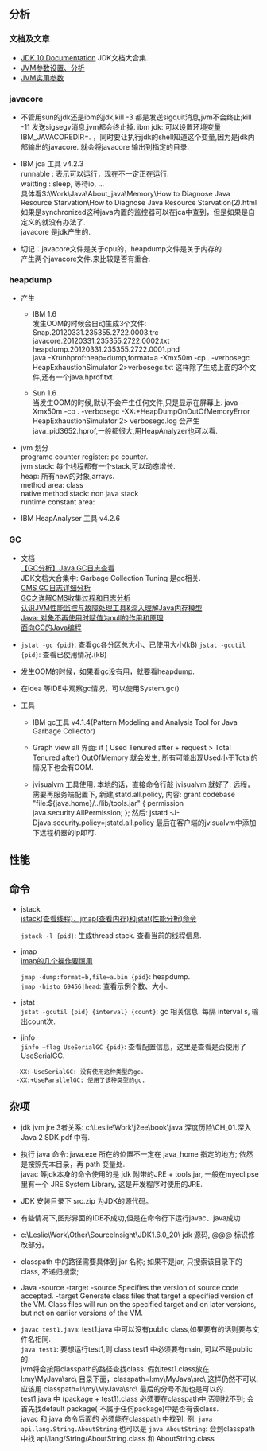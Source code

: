 
## 分析 ##
### 文档及文章 ###
   * [JDK 10 Documentation](https://docs.oracle.com/javase/10/)  JDK文档大合集.
   * [JVM参数设置、分析](https://www.cnblogs.com/redcreen/archive/2011/05/04/2037057.html#CMSInitiatingOccupancyFraction_value)  
   * [JVM实用参数](http://ifeve.com/useful-jvm-flags-part-3-printing-all-xx-flags-and-their-values/)  

### javacore ###
  * 不管用sun的jdk还是ibm的jdk,kill -3 都是发送sigquit消息,jvm不会终止;kill -11 发送sigsegv消息,jvm都会终止掉.
  ibm jdk:  可以设置环境变量IBM_JAVACOREDIR=.  ，同时要让执行jdk的shell知道这个变量,因为是jdk内部输出的javacore. 就会将javacore 输出到指定的目录.  

  * IBM jca 工具 v4.2.3  
  runnable : 表示可以运行，现在不一定正在运行.  
  waitting : sleep, 等待io, ...  
  具体看S:\Work\Java\About_java\Memory\How to Diagnose Java Resource Starvation\How to Diagnose Java Resource Starvation(2).html  
  如果是synchronized这种java内置的监控器可以在jca中查到，但是如果是自定义的就没有办法了.  
  javacore 是jdk产生的.  

  * 切记：javacore文件是关于cpu的，heapdump文件是关于内存的  
        产生两个javacore文件.来比较是否有重合.

### heapdump ###
  * 产生  
    + IBM 1.6  
      发生OOM的时候会自动生成3个文件: Snap.20120331.235355.2722.0003.trc  javacore.20120331.235355.2722.0002.txt heapdump.20120331.235355.2722.0001.phd  
      java -Xrunhprof:heap=dump,format=a -Xmx50m -cp . -verbosegc HeapExhaustionSimulator 2>verbosegc.txt  这样除了生成上面的3个文件,还有一个java.hprof.txt  

    + Sun 1.6  
      当发生OOM的时候,默认不会产生任何文件,只是显示在屏幕上.
      java -Xmx50m -cp . -verbosegc -XX:+HeapDumpOnOutOfMemoryError HeapExhaustionSimulator 2> verbosegc.log 会产生java_pid3652.hprof,一般都很大,用HeapAnalyzer也可以看.

  * jvm 划分  
    programe counter register: pc counter.  
    jvm stack:                每个线程都有一个stack,可以动态增长.  
    heap:                     所有new的对象,arrays.  
    method area:              class  
    native method stack:      non java stack  
    runtime constant area:  

  * IBM HeapAnalyser 工具 v4.2.6  

### GC ###
  * 文档  
  [【GC分析】Java GC日志查看](https://www.cnblogs.com/qlqwjy/p/7929414.html)  
  JDK文档大合集中: Garbage Collection Tuning 是gc相关.  
  [CMS GC日志详细分析](https://blog.csdn.net/a417930422/article/details/16948933)  
  [GC之详解CMS收集过程和日志分析](http://www.cnblogs.com/zhangxiaoguang/p/5792468.html)  
  [认识JVM性能监控与故障处理工具&深入理解Java内存模型](https://blog.csdn.net/kringpin_lin/article/details/26211119)  
  [Java: 对象不再使用时赋值为null的作用和原理](https://www.polarxiong.com/archives/Java-%E5%AF%B9%E8%B1%A1%E4%B8%8D%E5%86%8D%E4%BD%BF%E7%94%A8%E6%97%B6%E8%B5%8B%E5%80%BC%E4%B8%BAnull%E7%9A%84%E4%BD%9C%E7%94%A8%E5%92%8C%E5%8E%9F%E7%90%86.html)  
  [面向GC的Java编程](http://www.importnew.com/11372.html)  

  * `jstat -gc {pid}`: 查看gc各分区总大小、已使用大小(kB)
    `jstat -gcutil {pid}`: 查看已使用情况.(kB)

  * 发生OOM的时候，如果看gc没有用，就要看heapdump.  

  * 在idea 等IDE中观察gc情况，可以使用System.gc()

  * 工具  
    + IBM gc工具 v4.1.4(Pattern Modeling and Analysis Tool for Java Garbage Collector)  
   
    + Graph view all 界面: if ( Used Tenured after + request > Total Tenured after)  OutOfMemory 就会发生, 所有可能出现Used小于Total的情况下也会有OOM.  
    
    + jvisualvm 工具使用.
      本地的话，直接命令行敲 jvisualvm 就好了.
      远程，需要再服务端配置下, 新建jstatd.all.policy, 内容:
      grant codebase "file:${java.home}/../lib/tools.jar" {
         permission java.security.AllPermission;
      };
      然后: jstatd -J-Djava.security.policy=jstatd.all.policy 
      最后在客户端的jvisualvm中添加下远程机器的ip即可.

## 性能 ## 

## 命令 ##
  * jstack  
    [jstack(查看线程)、jmap(查看内存)和jstat(性能分析)命令](https://blog.csdn.net/imxiangzi/article/details/47123849)  

    `jstack -l {pid}`:  生成thread stack. 查看当前的线程信息.  

  * jmap  
    [jmap的几个操作要慎用](https://blog.csdn.net/lovetea99/article/details/52588265)  

    `jmap -dump:format=b,file=a.bin {pid}`: heapdump.  
    `jmap -histo 69456|head`: 查看示例个数、大小.

  * jstat  
    `jstat -gcutil {pid} {interval} {count}`: gc 相关信息.  每隔 interval s, 输出count次.  

  * jinfo  
    `jinfo –flag UseSerialGC {pid}`: 查看配置信息，这里是查看是否使用了 UseSerialGC.  
  >  
      -XX:-UseSerialGC: 没有使用这种类型的gc.  
      -XX:+UseParallelGC: 使用了该种类型的gc.  

## 杂项 ##
  * jdk jvm jre 3者关系:  c:\Leslie\Work\j2ee\book\java 深度历险\CH_01.深入Java 2 SDK.pdf 中有.  
  
  * 执行 java 命令: java.exe 所在的位置不一定在 java_home 指定的地方;  依然是按照先本目录，再 path 变量处.  
   javac 等jdk本身的命令使用的是 jdk 附带的JRE + tools.jar,  一般在myeclipse里有一个 JRE System Library, 这是开发程序时使用的JRE.  
  * JDK 安装目录下 src.zip 为JDK的源代码。  

  * 有些情况下,图形界面的IDE不成功,但是在命令行下运行javac、java成功  

  * c:\Leslie\Work\Other\SourceInsight\JDK1.6.0_20\  jdk 源码,  @@@ 标识修改部分。  

  * classpath 中的路径需要具体到 jar 名称; 如果不是jar, 只搜索该目录下的class, 不递归搜索;  

  * Java -source   -target
    -source Specifies the version of source code accepted.
    -target Generate class files that target a specified version of the VM. Class files will run on the specified target and on later versions, but not on earlier versions of the VM.

  * `javac test1.java`: test1.java 中可以没有public class,如果要有的话则要与文件名相同.  
    `java test1`: 要想运行test1,则 class test1 中必须要有main, 可以不是public的.  
    jvm将会按照classpath的路径查找class.  假如test1.class放在 l:my\MyJava\src\ 目录下面，classpath=l:my\MyJava\src\  这样仍然不可以.应该用 classpath=l:\my\MyJava\src\ 最后的分号不加也是可以的.  
    test1.java 中  (package + test1).class 必须要在classpath中,否则找不到; 会首先找default package( 不属于任何package)中是否有该class.  
    javac 和 java 命令后面的 必须能在classpath 中找到. 例: `java api.lang.String.AboutString` 也可以是 `java AboutString`:  会到classpath中找 api/lang/String/AboutString.class 和 AboutString.class  










